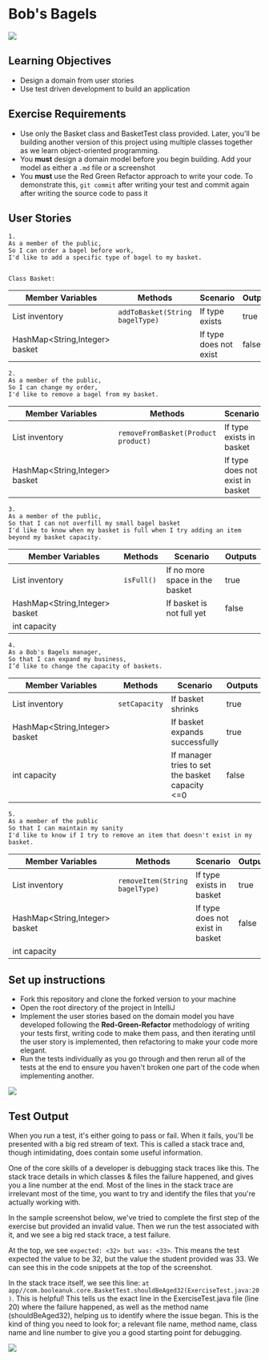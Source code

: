 # Bob's Bagels

![](./assets/bagels.jpg)

## Learning Objectives
- Design a domain from user stories
- Use test driven development to build an application

## Exercise Requirements

- Use only the Basket class and BasketTest class provided. Later, you'll be building another version of this project using multiple classes together as we learn object-oriented programming.
- You **must** design a domain model before you begin building. Add your model as either a `.md` file or a screenshot
- You **must** use the Red Green Refactor approach to write your code. To demonstrate this, `git commit` after writing your test and commit again after writing the source code to pass it

## User Stories

```
1.
As a member of the public,
So I can order a bagel before work,
I'd like to add a specific type of bagel to my basket.


Class Basket:
```
| Member Variables               | Methods                             | Scenario                            | Outputs |
|--------------------------------|-------------------------------------|-------------------------------------|---------|
| List<String> inventory         | `addToBasket(String bagelType)`     | If type exists                      | true    |
| HashMap<String,Integer> basket |                                     | If type does not exist              | false   |

```
2.
As a member of the public,
So I can change my order,
I'd like to remove a bagel from my basket.
```
| Member Variables               | Methods                              | Scenario                         | Outputs |
|--------------------------------|--------------------------------------|----------------------------------|---------|
| List<String> inventory         | `removeFromBasket(Product product)`  | If type exists in basket         | true    |
| HashMap<String,Integer> basket |                                      | If type does not exist in basket | false   |

```
3.
As a member of the public,
So that I can not overfill my small bagel basket
I'd like to know when my basket is full when I try adding an item beyond my basket capacity.
```
| Member Variables               | Methods    | Scenario                       | Outputs |
|--------------------------------|------------|--------------------------------|---------|
| List<String> inventory         | `isFull()` | If no more space in the basket | true    |
| HashMap<String,Integer> basket |            | If basket is not full yet      | false   |
| int capacity                   |            |                                |         |
```
4.
As a Bob's Bagels manager,
So that I can expand my business,
I’d like to change the capacity of baskets.
```
| Member Variables               | Methods       | Scenario                                        | Outputs |
|--------------------------------|---------------|-------------------------------------------------|---------|
| List<String> inventory         | `setCapacity` | If basket shrinks                               | true    |
| HashMap<String,Integer> basket |               | If basket expands successfully                  | true    |
| int capacity                   |               | If manager tries to set the basket capacity <=0 | false   |
```
5.
As a member of the public
So that I can maintain my sanity
I'd like to know if I try to remove an item that doesn't exist in my basket.
```
| Member Variables               | Methods                        | Scenario                         | Outputs |
|--------------------------------|--------------------------------|----------------------------------|---------|
| List<String> inventory         | `removeItem(String bagelType)` | If type exists in basket         | true    |
| HashMap<String,Integer> basket |                                | If type does not exist in basket | false   |
| int capacity                   |                                |                                  |         |

## Set up instructions
- Fork this repository and clone the forked version to your machine
- Open the root directory of the project in IntelliJ
- Implement the user stories based on the domain model you have developed following the **Red-Green-Refactor** methodology of writing your tests first, writing code to make them pass, and then iterating until the user story is implemented, then refactoring to make your code more elegant.
- Run the tests individually as you go through and then rerun all of the tests at the end to ensure you haven't broken one part of the code when implementing another.

![](./assets/run-a-test.PNG)

## Test Output

When you run a test, it's either going to pass or fail. When it fails, you'll be presented with a big red stream of text. This is called a stack trace and, though intimidating, does contain some useful information.

One of the core skills of a developer is debugging stack traces like this. The stack trace details in which classes & files the failure happened, and gives you a line number at the end. Most of the lines in the stack trace are irrelevant most of the time, you want to try and identify the files that you're actually working with.

In the sample screenshot below, we've tried to complete the first step of the exercise but provided an invalid value. Then we run the test associated with it, and we see a big red stack trace, a test failure.

At the top, we see `expected: <32> but was: <33>`. This means the test expected the value to be 32, but the value the student provided was 33. We can see this in the code snippets at the top of the screenshot.

In the stack trace itself, we see this line: `at app//com.booleanuk.core.BasketTest.shouldBeAged32(ExerciseTest.java:20)`. This is helpful! This tells us the exact line in the ExerciseTest.java file (line 20) where the failure happened, as well as the method name (shouldBeAged32), helping us to identify where the issue began. This is the kind of thing you need to look for; a relevant file name, method name, class name and line number to give you a good starting point for debugging.

![](./assets/test-failure.PNG)
